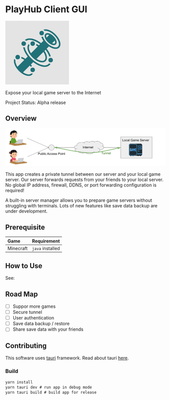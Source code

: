 # PlayHub Client GUI
<img src="docs/img/logo.svg" width="200">

Expose your local game server to the Internet

Project Status: Alpha release

## Overview
![](docs/img/overview.svg)

This app creates a private tunnel between our server and your local game server. Our server forwards requests from your friends to your local server. No global IP address, firewall, DDNS, or port forwarding configuration is required!

A built-in server manager allows you to prepare game servers without struggling with terminals.
Lots of new features like save data backup are under development.

## Prerequisite
| Game | Requirement |
|:--|:--|
| Minecraft | `java` installed |


## How to Use
See: 

## Road Map
- [ ] Suppor more games
- [ ] Secure tunnel
- [ ] User authentication
- [ ] Save data backup / restore
- [ ] Share save data with your friends

## Contributing
This software uses [tauri](https://tauri.studio/) framework. Read about tauri [here](https://tauri.studio/docs/about/intro/).

### Build
```
yarn install
yarn tauri dev # run app in debug mode
yarn tauri build # build app for release
```
